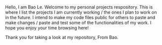 Hello,
I am Bao Le. Welcome to my personal projects respository. This is where I list the projects I am currently working / the ones I plan to work on in the future.
I intend to make my code files public for others to paste and make changes / paste and test some of the functionalities of my work. 
I hope you enjoy your time browsing here!

Thank you for taking a look at my repository, 
From Bao.
